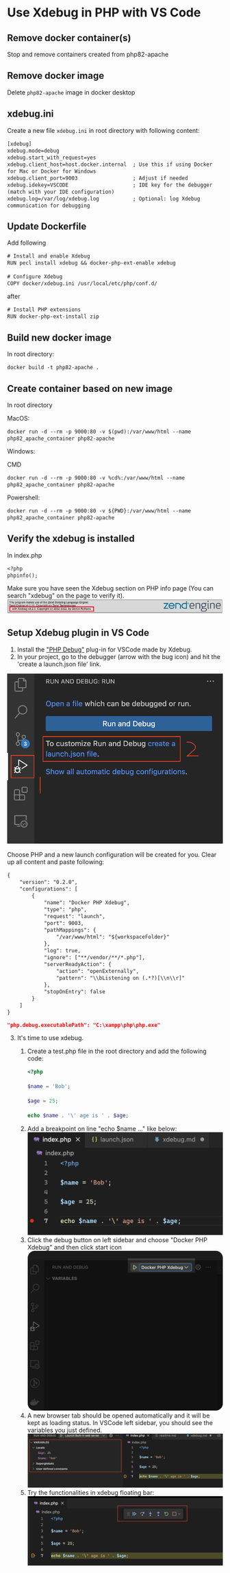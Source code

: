 # Use Xdebug in PHP with VS Code

## Remove docker container(s)
Stop and remove containers created from php82-apache

## Remove docker image
Delete `php82-apache` image in docker desktop

## xdebug.ini
Create a new file `xdebug.ini` in root directory with following content:

```
[xdebug]
xdebug.mode=debug
xdebug.start_with_request=yes
xdebug.client_host=host.docker.internal  ; Use this if using Docker for Mac or Docker for Windows
xdebug.client_port=9003                  ; Adjust if needed
xdebug.idekey=VSCODE                     ; IDE key for the debugger (match with your IDE configuration)
xdebug.log=/var/log/xdebug.log           ; Optional: log Xdebug communication for debugging
```

## Update Dockerfile

Add following
```
# Install and enable Xdebug
RUN pecl install xdebug && docker-php-ext-enable xdebug

# Configure Xdebug
COPY docker/xdebug.ini /usr/local/etc/php/conf.d/
```
after
```
# Install PHP extensions
RUN docker-php-ext-install zip
```
## Build new docker image
In root directory:
```shell
docker build -t php82-apache . 
```

## Create container based on new image
In root directory

MacOS:
 ```shell
docker run -d --rm -p 9000:80 -v $(pwd):/var/www/html --name php82_apache_container php82-apache
```

Windows:

CMD
```
docker run -d --rm -p 9000:80 -v %cd%:/var/www/html --name php82_apache_container php82-apache
```

Powershell:
```
docker run -d --rm -p 9000:80 -v ${PWD}:/var/www/html --name php82_apache_container php82-apache
```

## Verify the xdebug is installed
In index.php

```
<?php
phpinfo();
```

Make sure you have seen the Xdebug section on PHP info page (You can search "xdebug" on the page to verify it).
![xdebug is enabled](xdebug-enabled.png "xdebug is enabled")

## Setup Xdebug plugin in VS Code

1. Install the ["PHP Debug"](https://marketplace.visualstudio.com/items?itemName=xdebug.php-debug) plug-in for VSCode made by Xdebug.
2. In your project, go to the debugger (arrow with the bug icon) and hit the 'create a launch.json file' link.

![Create a launch json file](debug-1.png "Create a launch json file")

Choose PHP and a new launch configuration will be created for you.
Clear up all content and paste following:
```
{
    "version": "0.2.0",
    "configurations": [
        {
            "name": "Docker PHP Xdebug",
            "type": "php",
            "request": "launch",
            "port": 9003, 
            "pathMappings": {
                "/var/www/html": "${workspaceFolder}"
            },
            "log": true,
            "ignore": ["**/vendor/**/*.php"],
            "serverReadyAction": {
                "action": "openExternally",
                "pattern": "\\bListening on (.*?)[\\n\\r]"
            },
            "stopOnEntry": false
        }
    ]
}
```

```json
"php.debug.executablePath": "C:\xampp\php\php.exe"
```
3. It's time to use xdebug.

    1. Create a test.php file in the root directory and add the following code:
        ```php
        <?php

        $name = 'Bob';

        $age = 25;

        echo $name . '\' age is ' . $age;
        ```
    2. Add a breakpoint on line "echo $name ..." like below:
    ![Add one breakpoint](add-breakpoint.png "Add one breakpoint")
    3. Click the debug button on left sidebar and choose "Docker PHP Xdebug" and then click start icon
    ![Start the debug process](start-debug.png "Start the debug process")
    4. A new browser tab should be opened automatically and it will be kept as loading status. In VSCode left sidebar, you should see the variables you just defined.
    ![result](result.png "result")
    5. Try the functionalities in xdebug floating bar:
    ![debug floating bar](debug-floating-bar.png "debug floating bar")
    